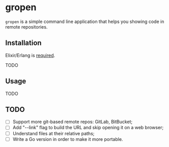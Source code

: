 # gropen

`gropen` is a simple command line application that helps you showing code in remote repositories.

## Installation

Elixir/Erlang is [required](http://elixir-lang.org/install.html#distributions).

TODO

## Usage

TODO

## TODO

- [ ] Support more git-based remote repos: GitLab, BitBucket;
- [ ] Add "--link" flag to build the URL and skip opening it on a web browser;
- [ ] Understand files at their relative paths;
- [ ] Write a Go version in order to make it more portable.
